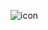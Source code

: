 ![icon](https://github.com/frigtul/Unofficial-Proton.me-Repository/assets/102465996/89aef8df-009d-4011-9e61-605f216dd1c2)

